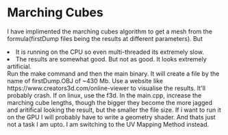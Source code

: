 # Marching Cubes 
I have implimented the marching cubes algorithm to get a mesh from the formula(firstDump files being the results at different parameters). But
<li> It is running on the CPU so even multi-threaded its extremely slow.
<li> The results are somewhat good. But not as good. It looks extremely artificial.
<br>
Run the make command and then the main binary. It will create a file by the name of firstDump.OBJ of ~430 Mb. Use a website like https://www.creators3d.com/online-viewer to visualise the results. It'll probably crash. If on linux, use the f3d. In the main.cpp, increase the marching cube lengths, though the bigger they become the more jagged and aritifical looking the result, but the smaller the file size. 
If i want to run it on the GPU I will probably have to write a geometry shader. And thats just not a task I am upto. I am switching to the UV Mapping Method instead. 
